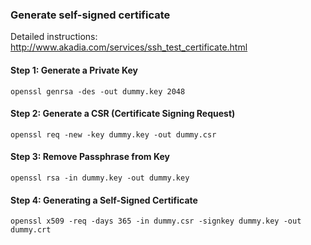 ### Generate self-signed certificate

Detailed instructions: http://www.akadia.com/services/ssh_test_certificate.html


#### Step 1: Generate a Private Key

    openssl genrsa -des -out dummy.key 2048


#### Step 2: Generate a CSR (Certificate Signing Request)

    openssl req -new -key dummy.key -out dummy.csr


#### Step 3: Remove Passphrase from Key

    openssl rsa -in dummy.key -out dummy.key


#### Step 4: Generating a Self-Signed Certificate

    openssl x509 -req -days 365 -in dummy.csr -signkey dummy.key -out dummy.crt
